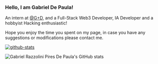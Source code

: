 [my-link]: https://github.com/gabdepa
[github-stats]: https://github-readme-stats-git-masterorgs-github-readme-stats-team.vercel.app/api?username=gabdepa&include_orgs=true&count_private=true&include_all_commits=true&show_icons=true&theme=transparent
<!---
[top-langs]: https://github-readme-stats-git-masterorgs-github-readme-stats-team.vercel.app/api/top-langs/?username=gabdepa&include_orgs=true&show_icons=true&layout=compact&theme=transparent
[wakatime-stats]: https://github-readme-stats.vercel.app/api/wakatime?username=gabdepa&show_icons=true&theme=transparent
-->

### Hello, I am Gabriel De Paula!

An intern at [@G+D](https://www.gi-de.com/en/), and a Full-Stack Web3 Developer, IA Developer and a hobbyist Hacking enthusiastic!

Hope you enjoy the time you spent on my page, in case you have any suggestions or modifications please contact me.

[ ![github-stats][] ][my-link]

![Gabriel Razzolini Pires De Paula's GitHub stats](https://github-readme-stats.vercel.app/api/top-langs/?username=gabdepa&theme=midnightlangs_count=10&layout=compact)

